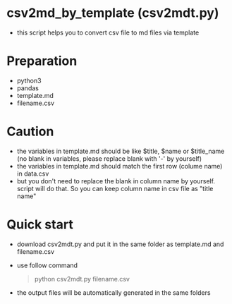 # csv2md_by_template (csv2mdt.py)
- this script helps you to convert csv file to md files via template

# Preparation
- python3
- pandas
- template.md
- filename.csv

# Caution
-  the variables in template.md should be like $title, $name or $title_name (no blank in variables, please replace blank with '-' by yourself)
- the variables in template.md should match the first row (colume name) in data.csv
- but you don't need to replace the blank in column name by yourself. script will do that. So you can keep column name in csv file as "title name"

# Quick start
- download csv2mdt.py and put it in the same folder as template.md and filename.csv
- use follow command
    > python csv2mdt.py filename.csv

- the output files will be automatically generated in the same folders